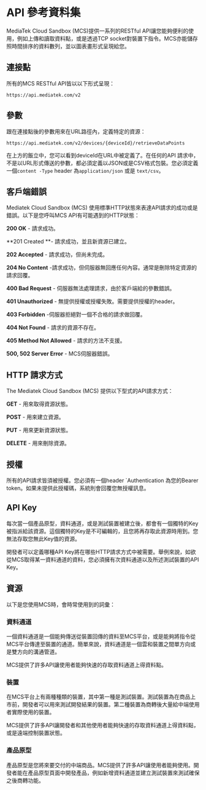 # API 參考資料集

MediaTek Cloud Sandbox (MCS)提供一系列的RESTful API讓您能夠便利的使用，例如上傳和讀取資料點，或是透過TCP socket對裝置下指令。MCS亦能儲存照時間排序的資料數列，並以圖表畫形式呈現給您。


## 連接點

所有的MCS RESTful API皆以以下形式呈現：

```
https://api.mediatek.com/v2
```

## 參數

跟在連接點後的參數用來在URL路徑內，定義特定的資源：

```
https://api.mediatek.com/v2/devices/{deviceId}/retrieveDataPoints

```

在上方的飯立中，您可以看到deviceId在URL中被定義了。在任何的API 請求中，不是以URL形式傳送的參數，都必須定義以JSON或是CSV格式包裝。您必須定義一個`content -Type` header 為`application/json` 或是 `text/csv`。


## 客戶端錯誤

Mediatek Cloud Sandbox (MCS) 使用標準HTTP狀態來表達API請求的成功或是錯誤。以下是您呼叫MCS API有可能遇到的HTTP狀態：

**200 OK** - 請求成功。

**201 Created **- 請求成功，並且新資源已建立。

**202 Accepted** - 請求成功，但尚未完成。

**204 No Content** -請求成功，但伺服器無回應任何內容。通常是刪除特定資源的請求回覆。

**400 Bad Request** - 伺服器無法處理請求，由於客戶端給的參數錯誤。

**401 Unauthorized** - 無提供授權或授權失敗。需要提供授權的header。

**403 Forbidden** -伺服器拒絕對一個不合格的請求做回覆。

**404 Not Found** - 請求的資源不存在。

**405 Method Not Allowed** - 請求的方法不支援。

**500, 502 Server Error** - MCS伺服器錯誤。


## HTTP 請求方式

The Mediatek Cloud Sandbox (MCS) 提供以下型式的API請求方式：


**GET** - 用來取得資源狀態。

**POST** - 用來建立資源。

**PUT** - 用來更新資源狀態。

**DELETE** - 用來刪除資源。



## 授權

所有的API請求皆須被授權。您必須有一個header `Authentication 為您的Bearer token。如果未提供此授權碼，系統則會回覆您無授權訊息。


## API Key

每次當一個產品原型，資料通道，或是測試裝置被建立後，都會有一個獨特的Key被指派給該資源。這個獨特的Key是不可編輯的，且您將再存取此資源時用到。您無法存取您無此Key值的資源。

開發者可以定義哪種API Key將在哪些HTTP請求方式中被需要。舉例來說，如欲從MCS取得某一資料通道的資料，您必須擁有次資料通道以及所述測試裝置的API Key。


## 資源

以下是您使用MCS時，會時常使用到的詞彙：

### 資料通道

一個資料通道是一個能夠傳送從裝置回傳的資料至MCS平台，或是能夠將指令從MCS平台傳達至裝置的通道。簡單來說，資料通道是一個雲和裝置之間單方向或是雙方向的溝通管道。

MCS提供了許多API讓使用者能夠快速的存取資料通道上得資料點。

### 裝置

在MCS平台上有兩種種類的裝置，其中第一種是測試裝置。測試裝置為在商品上市前，開發者可以用來測試開發結果的裝置。第二種裝置為商轉後大量給中端使用者實際使用的裝置。

MCS提供了許多API讓開發者和其他使用者能夠快速的存取資料通道上得資料點，或是遠端控制裝置狀態。

### 產品原型

產品原型是您將來要交付的中端商品。MCS提供了許多API讓使用者能夠使用。開發者能在產品原型頁面中開發產品，例如新增資料通道並建立測試裝置來測試確保之後商轉功能。


